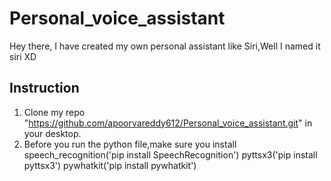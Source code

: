 # Personal_voice_assistant
Hey there,
I have created my own personal assistant like Siri,Well I named it siri XD

## Instruction
1. Clone my repo "https://github.com/apoorvareddy612/Personal_voice_assistant.git" in your desktop.
2. Before you run the python file,make sure you install 
   speech_recognition('pip install SpeechRecognition')
   pyttsx3('pip install pyttsx3')
   pywhatkit('pip install pywhatkit')


